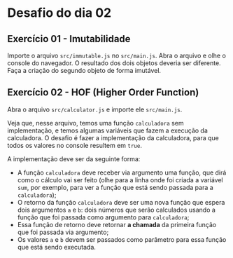 # Desafio do dia 02

## Exercício 01 - Imutabilidade

Importe o arquivo `src/immutable.js` no `src/main.js`. Abra o arquivo e olhe o console do navegador.
O resultado dos dois objetos deveria ser diferente. Faça a criação do segundo objeto
de forma imutável.

## Exercício 02 - HOF (Higher Order Function)

Abra o arquivo `src/calculator.js` e importe ele `src/main.js`.

Veja que, nesse arquivo, temos uma função `calculadora` sem implementação, e temos
algumas variáveis que fazem a execução da calculadora. O desafio é fazer a implementação da
calculadora, para que todos os valores no console resultem em `true`.

A implementação deve ser da seguinte forma:

- A função `calculadora` deve receber via argumento uma função, que dirá como o cálculo vai ser feito (olhe para a linha onde foi criada a variável `sum`, por exemplo, para ver a função que está sendo passada para a `calculadora`);
- O retorno da função `calculadora` deve ser uma nova função que espera dois argumentos `a` e `b`: dois números que serão calculados usando a função que foi passada como argumento para `calculadora`;
- Essa função de retorno deve retornar **a chamada** da primeira função que foi passada via argumento;
- Os valores `a` e `b` devem ser passados como parâmetro para essa função que está sendo executada.
